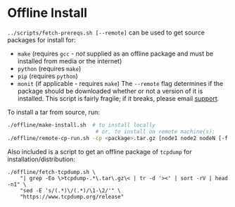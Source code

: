 # Offline Install
`../scripts/fetch-prereqs.sh [--remote]` can be used to get source packages for install for:
* `make` (requires `gcc` - *not* supplied as an offline package and must be installed from media or the internet)
* `python` (requires `make`)
* `pip` (requires `python`)
* `monit` (if applicable - requires `make`)
The `--remote` flag determines if the package should be downloaded whether or not a version of it is installed.
This script is fairly fragile; if it breaks, please email [support](support@insightfinder.com).

To install a tar from source, run:
```bash
./offline/make-install.sh  # to install locally
                            # or, to install on remote machine(s):
./offline/remote-cp-run.sh -cp <package>.tar.gz [node1 node2 nodeN [-f nodefile list_of_nodes]]
```

Also included is a script to get an offline package of `tcpdump` for installation/distribution:
```
./offline/fetch-tcpdump.sh \
    "| grep -Eo \>tcpdump-.*\.tar\.gz\< | tr -d '><' | sort -rV | head -n1" \
    "sed -E 's/(.*)\/(.*)/\1-\2/'" \
    "https://www.tcpdump.org/release"
```
